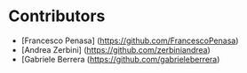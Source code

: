 # Contributors

- [Francesco Penasa] (https://github.com/FrancescoPenasa)
- [Andrea Zerbini]   (https://github.com/zerbiniandrea)
- [Gabriele Berrera  (https://github.com/gabrieleberrera)
